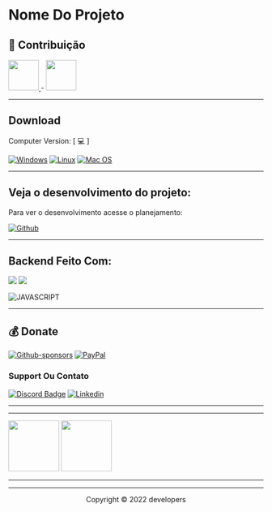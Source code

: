 
# Nome Do Projeto


## 📖 Contribuição

<a href="https://github.com/P0sseid0n">
    <img src="https://avatars.githubusercontent.com/u/54502007?v=4"
        width="60"
    />
</a> -
<a href="https://github.com/augustoaraujoo">
    <img src="https://avatars.githubusercontent.com/u/81258318?v=4"
        width="60"
    />
</a>

***

## Download

Computer Version: [ 💻 ]

[![Windows](https://img.shields.io/badge/Windows-0078D6?style=for-the-badge&logo=windows&logoColor=white)](https://github.com/seu-usuario/seu-repositorio/releases)
[![Linux](https://img.shields.io/badge/Linux-FF6600?style=for-the-badge&logo=linux&logoColor=white)](https://github.com/seu-usuario/seu-repositorio/releases)
[![Mac OS](https://img.shields.io/badge/mac%20os-000000?style=for-the-badge&logo=macos&logoColor=F0F0F0)](https://github.com/seu-usuario/seu-repositorio/releases)
***

## Veja o desenvolvimento do projeto:

Para ver o desenvolvimento acesse o planejamento:

[![Github](https://img.shields.io/badge/GitHub-100000?style=for-the-badge&logo=github&logoColor=white)](https://github.com/seu-usuario/seu-repositorio/projects/1)
***

## Backend Feito Com:
<img src="https://img.shields.io/badge/Node.js-43853D?style=for-the-badge&logo=node.js&logoColor=white"/>
<img src="https://camo.githubusercontent.com/63710431ca9a1a9e233461aba50d1573e3e0e9aa52abb0ed271be89df1ed293b/68747470733a2f2f696d672e736869656c64732e696f2f62616467652f457870726573732e6a732d3430344435393f7374796c653d666f722d7468652d6261646765266c6f676f3d65787072657373">

![JAVASCRIPT](https://camo.githubusercontent.com/6cf9abe9d706421df40ff4feff208a5728df2b77f9eb21f24d09df00a0d69203/68747470733a2f2f696d672e736869656c64732e696f2f62616467652f547970655363726970742d3030374143433f7374796c653d666f722d7468652d6261646765266c6f676f3d74797065736372697074266c6f676f436f6c6f723d7768697465)

***


## 💰 Donate
[![Github-sponsors](https://img.shields.io/badge/sponsor-30363D?style=for-the-badge&logo=GitHub-Sponsors&logoColor=#EA4AAA)](https://link-da-sua-pagina)
[![PayPal](https://img.shields.io/badge/PayPal-00457C?style=for-the-badge&logo=paypal&logoColor=white)](https://link-da-sua-pagina)


### Support Ou Contato
[![Discord Badge](https://img.shields.io/badge/Discord-7289DA?style=for-the-badge&logo=discord&logoColor=white)](https://discord.gg/seu-server)
[![Linkedin](https://img.shields.io/badge/LinkedIn-0077B5?style=for-the-badge&logo=linkedin&logoColor=white)](https://www.linkedin.com/in/seu-usuario/)
***
***
<img src="https://media.giphy.com/media/vFKqnCdLPNOKc/giphy.gif" width="100" height="100" />
<img src="https://media0.giphy.com/media/QNFhOolVeCzPQ2Mx85/200.gif" width="100" height="100"></img>

***
***
<p align="center">Copyright © 2022 developers</p>

